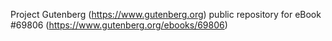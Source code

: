 Project Gutenberg (https://www.gutenberg.org) public repository for
eBook #69806 (https://www.gutenberg.org/ebooks/69806)
